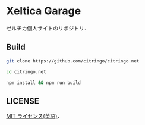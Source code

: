 # Xeltica Garage

ゼルチカ個人サイトのリポジトリ．

## Build

```sh
git clone https://github.com/citringo/citringo.net

cd citringo.net

npm install && npm run build
```

## LICENSE

[MIT ライセンス(英語)](LICENSE)．
